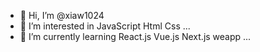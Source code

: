 - 👋 Hi, I’m @xiaw1024
- 👀 I’m interested in JavaScript Html Css ...
- 🌱 I’m currently learning React.js Vue.js Next.js weapp ...


<!---
xiaw1024/xiaw1024 is a ✨ special ✨ repository because its `README.md` (this file) appears on your GitHub profile.
You can click the Preview link to take a look at your changes.
--->
